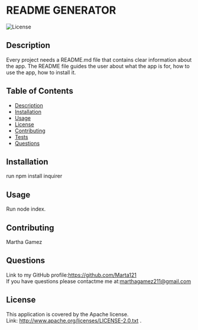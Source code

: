 
  # README GENERATOR
  ![License](https://img.shields.io/badge/License-Apache%202.0-blue.svg) 
  ## Description
   Every project needs a README.md file that contains clear information about the app. The README file guides the user about what the app is for, how to use the app, how to install it.
  ## Table of Contents
  - [Description](#description)
  - [Installation](#installation)
  - [Usage](#usage)
  - [License](#license)
  - [Contributing](#contributing)
  - [Tests](#tests)
  - [Questions](#questions)
  ## Installation
   run npm install inquirer
  ## Usage
   Run node index.
  ## Contributing
  Martha Gamez
  ## Questions
  
  Link to my GitHub profile:https://github.com/Marta121 <br/>
  If you have questions please contactme me at:marthagamez211@gmail.com

  ## License
  This application is covered by the Apache license.<br/>
  Link:  http://www.apache.org/licenses/LICENSE-2.0.txt . 
